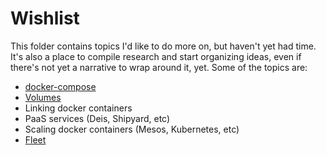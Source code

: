 # Wishlist

This folder contains topics I'd like to do more on, but haven't yet had time.  It's also a place to compile research and start organizing ideas, even if there's not yet a narrative to wrap around it, yet. Some of the topics are:

* [docker-compose](https://docs.docker.com/compose/)
* [Volumes](volumes.md)
* Linking docker containers
* PaaS services (Deis, Shipyard, etc)
* Scaling docker containers (Mesos, Kubernetes, etc)
* [Fleet](https://github.com/coreos/fleet)
